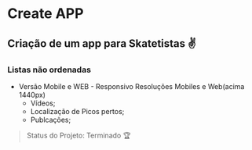 # Create APP 

## Criação de um app para Skatetistas :v:

### Listas não ordenadas
- Versão Mobile e WEB - Responsivo Resoluções Mobiles e Web(acima 1440px)
    - Vídeos;
    - Localização de Picos pertos;
    - Publcações;
   
> Status do Projeto: Terminado :trophy:
